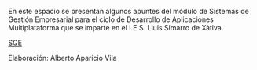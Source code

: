 En este espacio se presentan algunos apuntes del módulo de Sistemas de Gestión Empresarial para el ciclo de Desarrollo de Aplicaciones Multiplataforma que se imparte en el I.E.S. Lluis Simarro de Xàtiva.

[SGE]([https://alapvi.github.io/sge/)

Elaboración: Alberto Aparicio Vila
